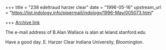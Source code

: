 +++
title = "238 edeltraud harzer clear"
date = "1996-05-16"
upstream_url = "https://list.indology.info/pipermail/indology/1996-May/005073.html"

+++
[Archive link](https://list.indology.info/pipermail/indology/1996-May/005073.html)

The e-mail address of B.Alan Wallace is
alan at leland.stanford.edu

Have a good day.
E. Harzer Clear
Indiana University, Bloomington.






